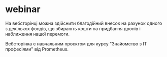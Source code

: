 # webinar

На вебсторінці можна здійснити благодійний внесок на рахунок одного з декількох фондів, що збирають кошти на придбання дронів і наближення нашої перемоги.

Вебсторінка є навчальним проєктом для курсу "Знайомство з IT професіями" від Prometheus.
